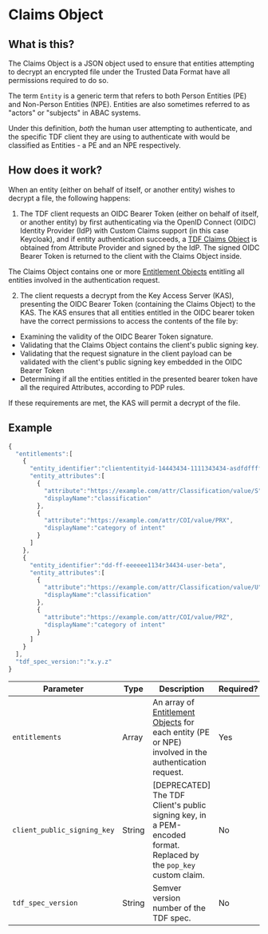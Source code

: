 # Claims Object

## What is this?

The Claims Object is a JSON object used to ensure that entities
attempting to decrypt an encrypted file under the Trusted Data Format
have all permissions required to do so.

The term `Entity` is a generic term that refers to both Person Entities (PE)
and Non-Person Entities (NPE). Entities are also sometimes referred to as "actors" or "subjects"
in ABAC systems.

Under this definition, *both* the human user attempting to authenticate, and the specific TDF client they are using to authenticate with would be classified as Entities - a PE and an NPE respectively.

## How does it work?

When an entity (either on behalf of itself, or another entity) wishes to decrypt a file, 
the following happens:

1. The TDF client requests an OIDC Bearer Token (either on behalf of itself, or another entity) 
by first authenticating via the
OpenID Connect (OIDC) Identity Provider (IdP) with Custom Claims
support (in this case Keycloak), and if entity authentication succeeds, a
[TDF Claims Object](../schema/ClaimsObject.md) is obtained from
Attribute Provider and signed by the IdP.  The signed OIDC Bearer Token is
returned to the client with the Claims Object inside. 

The Claims Object contains one or more [Entitlement Objects](EntitlementObject.md) entitling all entities
involved in the authentication request.

2. The client requests a decrypt from the Key Access Server (KAS), 
presenting the OIDC Bearer Token (containing the Claims Object) to the KAS.
The KAS ensures that all entities entitled in the OIDC bearer token have the 
correct permissions to access the contents of the file by:

- Examining the validity of the OIDC Bearer Token signature.
- Validating that the Claims Object contains the client's public signing key.
- Validating that the request signature in the client payload can be validated
with the client's public signing key embedded in the OIDC Bearer Token
- Determining if all the entities entitled in the presented bearer token have all the required Attributes,
according to PDP rules.

If these requirements are met, the KAS will permit a decrypt of the file.

## Example

```javascript
{
  "entitlements":[
    {
      "entity_identifier":"cliententityid-14443434-1111343434-asdfdffff",
      "entity_attributes":[
        {
          "attribute":"https://example.com/attr/Classification/value/S",
          "displayName":"classification"
        },
        {
          "attribute":"https://example.com/attr/COI/value/PRX",
          "displayName":"category of intent"
        }
      ]
    },
    {
      "entity_identifier":"dd-ff-eeeeee1134r34434-user-beta",
      "entity_attributes":[
        {
          "attribute":"https://example.com/attr/Classification/value/U",
          "displayName":"classification"
        },
        {
          "attribute":"https://example.com/attr/COI/value/PRZ",
          "displayName":"category of intent"
        }
      ]
    }
  ],
  "tdf_spec_version:":"x.y.z"
}
```

| Parameter                   | Type   | Description                                                                                                                              | Required?          |
|-----------------------------|--------|------------------------------------------------------------------------------------------------------------------------------------------|--------------------|
| `entitlements`              | Array  | An array of [Entitlement Objects](EntitlementObject.md) for each entity (PE or NPE) involved in the authentication request.              | Yes                |
| `client_public_signing_key` | String | [DEPRECATED] The TDF Client's public signing key, in a PEM-encoded format. Replaced by the `pop_key` custom claim.                       | No                 |
| `tdf_spec_version`          | String | Semver version number of the TDF spec.                                                                                                   | No                 |
